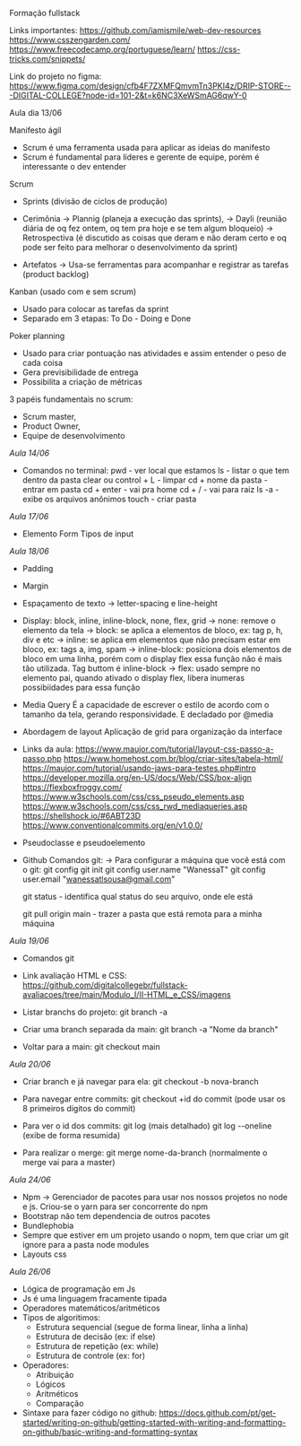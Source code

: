 Formação fullstack

Links importantes: 
https://github.com/iamismile/web-dev-resources
https://www.csszengarden.com/
https://www.freecodecamp.org/portuguese/learn/
https://css-tricks.com/snippets/

Link do projeto no figma: https://www.figma.com/design/cfb4F7ZXMFQmvmTn3PKI4z/DRIP-STORE---DIGITAL-COLLEGE?node-id=101-2&t=k6NC3XeWSmAG6qwY-0

Aula dia 13/06

 Manifesto ágil
 - Scrum é uma ferramenta usada para aplicar as ideias do manifesto
 - Scrum é fundamental para líderes e gerente de equipe, porém é interessante o dev entender 

 Scrum 
 - Sprints (divisão de ciclos de produção)

 - Cerimônia 
  -> Plannig (planeja a execução das sprints),
  -> Dayli (reunião diária de oq fez ontem, oq tem pra hoje e se tem algum bloqueio)
  -> Retrospectiva (é discutido as coisas que deram e não deram certo e oq pode ser feito para melhorar o desenvolvimento da sprint)

 - Artefatos
  -> Usa-se ferramentas para acompanhar e registrar as tarefas (product backlog)

Kanban (usado com e sem scrum)
 - Usado para colocar as tarefas da sprint
 - Separado em 3 etapas: To Do - Doing e Done

Poker planning
 - Usado para criar pontuação nas atividades e assim entender o peso de cada coisa
 - Gera previsibilidade de entrega
 - Possibilita a criação de métricas

 3 papéis fundamentais no scrum:
 - Scrum master,
 - Product Owner,
 - Equipe de desenvolvimento

*Aula 14/06*

- Comandos no terminal:
pwd - ver local que estamos
ls - listar o que tem dentro da pasta
clear ou control + L - limpar
cd + nome da pasta - entrar em pasta
cd + enter - vai pra home 
cd + / - vai para raiz
ls -a - exibe os arquivos anônimos
touch - criar pasta

*Aula 17/06*

- Elemento Form
Tipos de input

*Aula 18/06*

- Padding
- Margin
- Espaçamento de texto -> letter-spacing e line-height
- Display: block, inline, inline-block, none, flex, grid
 -> none: remove o elemento da tela
 -> block: se aplica a elementos de bloco, ex: tag p, h, div e etc
 -> inline: se aplica em elementos que não precisam estar em bloco, ex: tags a, img, spam
 -> inline-block: posiciona dois elementos de bloco em uma linha, porém com o display flex essa função não é mais tão utilizada. Tag buttom é inline-block
 -> flex: usado sempre no elemento pai, quando ativado o display flex, libera inumeras possibiidades para essa função

- Media Query
É a capacidade de escrever o estilo de acordo com o tamanho da tela, gerando responsividade.
E decladado por @media

- Abordagem de layout
Aplicação de grid para organização da interface

- Links da aula:
https://www.maujor.com/tutorial/layout-css-passo-a-passo.php
https://www.homehost.com.br/blog/criar-sites/tabela-html/
https://maujor.com/tutorial/usando-jaws-para-testes.php#intro
https://developer.mozilla.org/en-US/docs/Web/CSS/box-align
https://flexboxfroggy.com/
https://www.w3schools.com/css/css_pseudo_elements.asp
https://www.w3schools.com/css/css_rwd_mediaqueries.asp
https://shellshock.io/#6ABT23D
https://www.conventionalcommits.org/en/v1.0.0/

- Pseudoclasse e pseudoelemento

- Github
Comandos git:
 -> Para configurar a máquina que você está com o git:
   git config
   git init
   git config user.name "WanessaT"
   git config user.email "wanessatlsousa@gmail.com"

   git status - identifica qual status do seu arquivo, onde ele está

   git pull origin main - trazer a pasta que está remota para a minha máquina


*Aula 19/06*

- Comandos git
- Link avaliação HTML e CSS:
https://github.com/digitalcollegebr/fullstack-avaliacoes/tree/main/Modulo_I/II-HTML_e_CSS/imagens

- Listar branchs do projeto:
git branch -a

- Criar uma branch separada da main:
git branch -a "Nome da branch"

- Voltar para a main:
git checkout main

*Aula 20/06*

- Criar branch e já navegar para ela:
git checkout -b nova-branch

- Para navegar entre commits:
git checkout +id do commit (pode usar os 8 primeiros digitos do commit)

- Para ver o id dos commits:
git log (mais detalhado)
git log --oneline (exibe de forma resumida)

- Para realizar o merge:
git merge nome-da-branch (normalmente o merge vai para a master)

*Aula 24/06*

- Npm -> Gerenciador de pacotes para usar nos nossos projetos no node e js. Criou-se o yarn para ser concorrente do npm
- Bootstrap não tem dependencia de outros pacotes
- Bundlephobia
- Sempre que estiver em um projeto usando o nopm, tem que criar um git ignore para a pasta node modules
- Layouts css

*Aula 26/06*

- Lógica de programação em Js
- Js é uma linguagem fracamente tipada
- Operadores matemáticos/aritméticos
- Tipos de algoritimos:
  - Estrutura sequencial (segue de forma linear, linha a linha)
  - Estrutura de decisão (ex: if else)
  - Estrutura de repetição (ex: while)
  - Estrutura de controle (ex: for)
- Operadores:
   - Atribuição
   - Lógicos
   - Aritméticos
   - Comparação
- Sintaxe para fazer código no github:
https://docs.github.com/pt/get-started/writing-on-github/getting-started-with-writing-and-formatting-on-github/basic-writing-and-formatting-syntax

